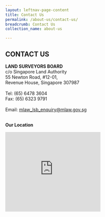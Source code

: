 ```yaml
---
layout: leftnav-page-content
title: Contact Us
permalink: /about-us/contact-us/
breadcrumb: Contact Us
collection_name: about-us 

---
```


CONTACT US
---
**LAND SURVEYORS BOARD** <br>
c/o Singapore Land Authority <br>
55 Newton Road, #12-01,<br>
Revenue House, Singapore 307987<br>
<br>
Tel: (65) 6478 3604<br>
Fax: (65) 6323 9791<br>
<br>
Email: <mlaw_lsb_enquiry@mlaw.gov.sg> <br>
<br> 


**Our Location**

<iframe title="Minlaw iframe" width="300" scrolling="no" height="250" frameborder="0" data-auto-height="true" data-aspect-ratio="1.33333333333333" src="https://www.onemap.sg/minimap/mm.html?mWidth=370&amp;mHeight=250&amp;searchval=307987" id="iframe_551" class="" style="" data-auto-resized="true">Alternative Content</iframe>
